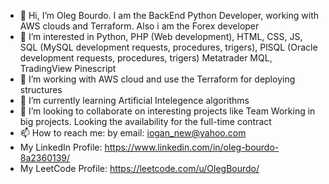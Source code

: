 - 👋 Hi, I’m Oleg Bourdo. I am the BackEnd Python Developer, working with AWS clouds and Terraform. Also i am the Forex developer
- 👀 I’m interested in Python, PHP (Web development), HTML, CSS, JS, SQL (MySQL development requests, procedures, trigers), PlSQL (Oracle development requests, procedures, trigers) Metatrader MQL, TradingView Pinescript
- 👀 I’m working with AWS cloud and use the Terraform for deploying structures
- 🌱 I’m currently learning Artificial Intelegence algorithms
- 💞️ I’m looking to collaborate on interesting projects like Team Working in big projects. Looking the availability for the full-time contract
- 📫 How to reach me: by email: iogan_new@yahoo.com
- My LinkedIn Profile: https://www.linkedin.com/in/oleg-bourdo-8a2360139/
- My LeetCode Profile: https://leetcode.com/u/OlegBourdo/

<!---
comsompom/comsompom is a ✨ special ✨ repository because its `README.md` (this file) appears on your GitHub profile.
You can click the Preview link to take a look at your changes.
--->
